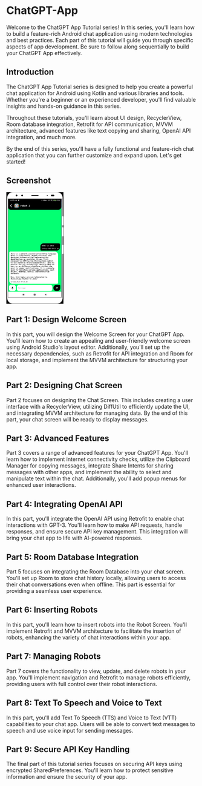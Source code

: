 # ChatGPT-App

Welcome to the ChatGPT App Tutorial series! In this series, you'll learn how to build a feature-rich Android chat application using modern technologies and best practices. Each part of this tutorial will guide you through specific aspects of app development. Be sure to follow along sequentially to build your ChatGPT App effectively.

## Introduction

The ChatGPT App Tutorial series is designed to help you create a powerful chat application for Android using Kotlin and various libraries and tools. Whether you're a beginner or an experienced developer, you'll find valuable insights and hands-on guidance in this series.

Throughout these tutorials, you'll learn about UI design, RecyclerView, Room database integration, Retrofit for API communication, MVVM architecture, advanced features like text copying and sharing, OpenAI API integration, and much more.

By the end of this series, you'll have a fully functional and feature-rich chat application that you can further customize and expand upon. Let's get started!

## Screenshot

<div style="display:flex;">
  <img src="images/chatgpt_image_1.png" width="30%" />
</div>


## Part 1: Design Welcome Screen

In this part, you will design the Welcome Screen for your ChatGPT App. You'll learn how to create an appealing and user-friendly welcome screen using Android Studio's layout editor. Additionally, you'll set up the necessary dependencies, such as Retrofit for API integration and Room for local storage, and implement the MVVM architecture for structuring your app.

## Part 2: Designing Chat Screen

Part 2 focuses on designing the Chat Screen. This includes creating a user interface with a RecyclerView, utilizing DiffUtil to efficiently update the UI, and integrating MVVM architecture for managing data. By the end of this part, your chat screen will be ready to display messages.

## Part 3: Advanced Features

Part 3 covers a range of advanced features for your ChatGPT App. You'll learn how to implement internet connectivity checks, utilize the Clipboard Manager for copying messages, integrate Share Intents for sharing messages with other apps, and implement the ability to select and manipulate text within the chat. Additionally, you'll add popup menus for enhanced user interactions.

## Part 4: Integrating OpenAI API

In this part, you'll integrate the OpenAI API using Retrofit to enable chat interactions with GPT-3. You'll learn how to make API requests, handle responses, and ensure secure API key management. This integration will bring your chat app to life with AI-powered responses.

## Part 5: Room Database Integration

Part 5 focuses on integrating the Room Database into your chat screen. You'll set up Room to store chat history locally, allowing users to access their chat conversations even when offline. This part is essential for providing a seamless user experience.

## Part 6: Inserting Robots

In this part, you'll learn how to insert robots into the Robot Screen. You'll implement Retrofit and MVVM architecture to facilitate the insertion of robots, enhancing the variety of chat interactions within your app.

## Part 7: Managing Robots

Part 7 covers the functionality to view, update, and delete robots in your app. You'll implement navigation and Retrofit to manage robots efficiently, providing users with full control over their robot interactions.

## Part 8: Text To Speech and Voice to Text

In this part, you'll add Text To Speech (TTS) and Voice to Text (VTT) capabilities to your chat app. Users will be able to convert text messages to speech and use voice input for sending messages.

## Part 9: Secure API Key Handling

The final part of this tutorial series focuses on securing API keys using encrypted SharedPreferences. You'll learn how to protect sensitive information and ensure the security of your app.



   
